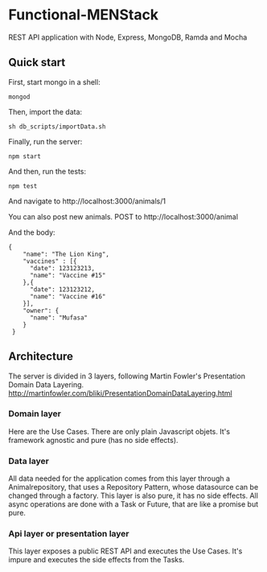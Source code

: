 # Functional-MENStack
REST API application with Node, Express, MongoDB, Ramda and Mocha

## Quick start

First, start mongo in a shell:

```
mongod
```
Then, import the data:

```
sh db_scripts/importData.sh
```

Finally, run the server:

```
npm start
```

And then, run the tests:

```
npm test
```

And navigate to http://localhost:3000/animals/1

You can also post new animals.
POST to http://localhost:3000/animal

And the body:
```
{
    "name": "The Lion King",
    "vaccines" : [{
      "date": 123123213,
      "name": "Vaccine #15"
    },{
      "date": 123123212,
      "name": "Vaccine #16"
    }],
    "owner": {
      "name": "Mufasa"
    }
 }
```


## Architecture

The server is divided in 3 layers, following Martin Fowler's Presentation Domain Data Layering.
http://martinfowler.com/bliki/PresentationDomainDataLayering.html

### Domain layer

Here are the Use Cases. There are only plain Javascript objets. It's framework agnostic and pure (has no side effects).

### Data layer

All data needed for the application comes from this layer through a Animalrepository,
that uses a Repository Pattern, whose datasource can be changed through a factory. This layer is also pure, it has no side effects.
All async operations are done with a Task or Future, that are like a promise but pure.

### Api layer or presentation layer

This layer exposes a public REST API and executes the Use Cases. It's impure and executes the side effects from the Tasks.

